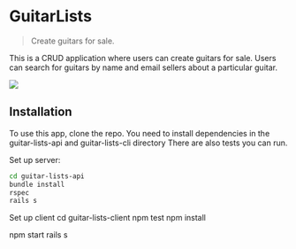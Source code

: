 # GuitarLists
> Create guitars for sale.

This is a CRUD application where users can create guitars for sale. Users can search for guitars by name and email sellers about a particular guitar.

![](header.png)

## Installation

To use this app, clone the repo. You need to install dependencies in the guitar-lists-api and guitar-lists-cli directory There are also tests you can run.

Set up server:
```sh
cd guitar-lists-api 
bundle install 
rspec
rails s
```

Set up client
cd guitar-lists-client 
npm test
npm install

npm start 
rails s
```
